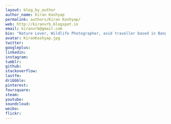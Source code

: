 ```yaml
---
layout: blog_by_author
author_name: Kiran Kashyap
permalink: authors/Kiran Kashyap/
web: http://kiranvrb.blogspot.in
email: kiranvrb@gmail.com
bio: "Nature Lover, Wildlife Photographer, avid traveller based in Bangalore, India"
avatar: KiranKashyap.jpg
twitter: 
googleplus:
linkedin:
instagram:
tumblr:
github:
stackoverflow:
lastfm:
dribbble:
pinterest:
foursquare:
steam:
youtube:
soundcloud:
weibo:
flickr:
---
```

